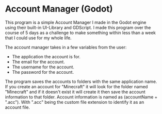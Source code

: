 # Account Manager (Godot)
This program is a simple Account Manager I made in the Godot engine using their built-in UI-Library and GDScript. I made this program over the course of 5 days as a challenge to make something within less than a week that I could use for my whole life.

The account manager takes in a few variables from the user:
* The application the account is for.
* The email for the account.
* The username for the account.
* The password for the account.

The program saves the accounts to folders with the same application name.
If you create an account for "Minecraft" it will look for the folder named "Minecraft" and if it doesn't exist it will create it then save the account information to that folder. Account information is named as (accountName + ".acc"). With ".acc" being the custom file extension to identify it as an account file.
